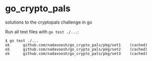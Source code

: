 # go_crypto_pals
solutions to the cryptopals challenge in go

Run all test files with `go test ./...`: 

```
$ go test ./...
ok  	github.com/nadavoosh/go_crypto_pals/pkg/set1	(cached)
ok  	github.com/nadavoosh/go_crypto_pals/pkg/set2	(cached)
ok  	github.com/nadavoosh/go_crypto_pals/pkg/set3	(cached)
```
